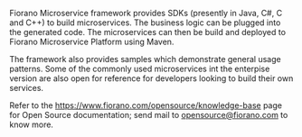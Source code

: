 Fiorano Microservice framework provides SDKs (presently in Java, C#, C and C++) to build microservices. The business logic can be plugged into the generated code. The microservices can then be build and deployed to Fiorano Microservice Platform using Maven.

The framework also provides samples which demonstrate general usage patterns. Some of the commonly used microservices int the enterpise version are also open for reference for developers looking to build their own services.

Refer to the https://www.fiorano.com/opensource/knowledge-base page for Open Source documentation; send mail to opensource@fiorano.com to know more.
